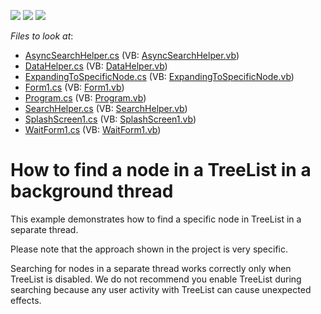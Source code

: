<!-- default badges list -->
![](https://img.shields.io/endpoint?url=https://codecentral.devexpress.com/api/v1/VersionRange/128637603/12.2.6%2B)
[![](https://img.shields.io/badge/Open_in_DevExpress_Support_Center-FF7200?style=flat-square&logo=DevExpress&logoColor=white)](https://supportcenter.devexpress.com/ticket/details/E4531)
[![](https://img.shields.io/badge/📖_How_to_use_DevExpress_Examples-e9f6fc?style=flat-square)](https://docs.devexpress.com/GeneralInformation/403183)
<!-- default badges end -->
<!-- default file list -->
*Files to look at*:

* [AsyncSearchHelper.cs](./CS/AsynchronousFindInTreeList/AsyncSearchHelper.cs) (VB: [AsyncSearchHelper.vb](./VB/AsynchronousFindInTreeList/AsyncSearchHelper.vb))
* [DataHelper.cs](./CS/AsynchronousFindInTreeList/DataHelper.cs) (VB: [DataHelper.vb](./VB/AsynchronousFindInTreeList/DataHelper.vb))
* [ExpandingToSpecificNode.cs](./CS/AsynchronousFindInTreeList/ExpandingToSpecificNode.cs) (VB: [ExpandingToSpecificNode.vb](./VB/AsynchronousFindInTreeList/ExpandingToSpecificNode.vb))
* [Form1.cs](./CS/AsynchronousFindInTreeList/Form1.cs) (VB: [Form1.vb](./VB/AsynchronousFindInTreeList/Form1.vb))
* [Program.cs](./CS/AsynchronousFindInTreeList/Program.cs) (VB: [Program.vb](./VB/AsynchronousFindInTreeList/Program.vb))
* [SearchHelper.cs](./CS/AsynchronousFindInTreeList/SearchHelper.cs) (VB: [SearchHelper.vb](./VB/AsynchronousFindInTreeList/SearchHelper.vb))
* [SplashScreen1.cs](./CS/AsynchronousFindInTreeList/SplashScreen1.cs) (VB: [SplashScreen1.vb](./VB/AsynchronousFindInTreeList/SplashScreen1.vb))
* [WaitForm1.cs](./CS/AsynchronousFindInTreeList/WaitForm1.cs) (VB: [WaitForm1.vb](./VB/AsynchronousFindInTreeList/WaitForm1.vb))
<!-- default file list end -->
# How to find a node in a TreeList in a background thread


<p>This example demonstrates how to find a specific node in TreeList in a separate thread.</p><p>Please note that the approach shown in the project is very specific.</p><p>Searching for nodes in a separate thread works correctly only when TreeList is disabled. We do not recommend you enable TreeList during searching because any user activity with TreeList can cause unexpected effects.</p>

<br/>


